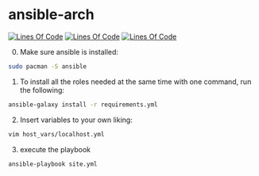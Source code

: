 # ansible-arch
[![Lines Of Code](https://tokei.rs/b1/github/MayNiklas/ansible-arch?category=lines)](https://github.com/XAMPPRocky/tokei)
[![Lines Of Code](https://tokei.rs/b1/github/MayNiklas/ansible-arch?category=code)](https://github.com/XAMPPRocky/tokei)
[![Lines Of Code](https://tokei.rs/b1/github/MayNiklas/ansible-arch?category=files)](https://github.com/XAMPPRocky/tokei)

0. Make sure ansible is installed:
```bash
sudo pacman -S ansible
```
1. To install all the roles needed at the same time with one command, run the following:
```bash
ansible-galaxy install -r requirements.yml
```
2. Insert variables to your own liking:
```bash
vim host_vars/localhost.yml
```
3. execute the playbook
```bash
ansible-playbook site.yml
```
